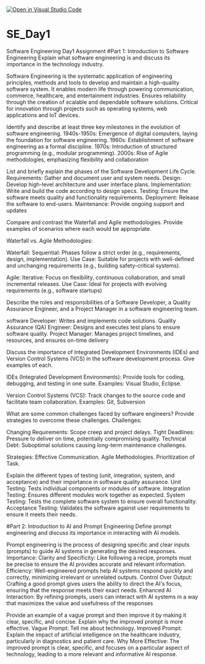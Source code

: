 [![Open in Visual Studio Code](https://classroom.github.com/assets/open-in-vscode-2e0aaae1b6195c2367325f4f02e2d04e9abb55f0b24a779b69b11b9e10269abc.svg)](https://classroom.github.com/online_ide?assignment_repo_id=15568297&assignment_repo_type=AssignmentRepo)
# SE_Day1
Software Engineering Day1 Assignment
#Part 1: Introduction to Software Engineering
Explain what software engineering is and discuss its importance in the technology industry.

Software Engineering is the systematic application of engineering principles, methods and tools to develop and maintain a high-quality software system.
It enables modern life through powering communication, commerce, healthcare, and entertainment industries.
Ensures reliability through the creation of scalable and dependable software solutions.
Critical for innovation through projects such as operating systems, web applications and IoT devices.

Identify and describe at least three key milestones in the evolution of software engineering.
1940s-1950s: Emergence of digital computers, laying the foundation for software engineering.
1960s: Establishment of software engineering as a formal discipline.
1970s: Introduction of structured programming (e.g., modular programming).
2000s: Rise of Agile methodologies, emphasizing flexibility and collaboration

List and briefly explain the phases of the Software Development Life Cycle.
Requirements: Gather and document user and system needs.
Design: Develop high-level architecture and user interface plans.
Implementation: Write and build the code according to design specs.
Testing: Ensure the software meets quality and functionality requirements.
Deployment: Release the software to end-users.
Maintenance: Provide ongoing support and updates

Compare and contrast the Waterfall and Agile methodologies. Provide examples of scenarios where each would be appropriate.

Waterfall vs. Agile Methodologies:

Waterfall:
Sequential: Phases follow a strict order (e.g., requirements, design, implementation).
Use Case: Suitable for projects with well-defined and unchanging requirements (e.g., building safety-critical systems).

Agile:
Iterative: Focus on flexibility, continuous collaboration, and small incremental releases.
Use Case: Ideal for projects with evolving requirements (e.g., software startups)

Describe the roles and responsibilities of a Software Developer, a Quality Assurance Engineer, and a Project Manager in a software engineering team.

software Developer: Writes and implements code solutions.
Quality Assurance (QA) Engineer: Designs and executes test plans to ensure software quality.
Project Manager: Manages project timelines, and resources, and ensures on-time delivery

Discuss the importance of Integrated Development Environments (IDEs) and Version Control Systems (VCS) in the software development process. Give examples of each.

IDEs (Integrated Development Environments):
Provide tools for coding, debugging, and testing in one suite.
Examples: Visual Studio, Eclipse.

Version Control Systems (VCS):
Track changes to the source code and facilitate team collaboration.
Examples: Git, Subversion

What are some common challenges faced by software engineers? Provide strategies to overcome these challenges.
Challenges:

Changing Requirements: Scope creep and project delays.
Tight Deadlines: Pressure to deliver on time, potentially compromising quality.
Technical Debt: Suboptimal solutions causing long-term maintenance challenges.

Strategies:
Effective Communication.
Agile Methodologies.
Prioritization of Task.

Explain the different types of testing (unit, integration, system, and acceptance) and their importance in software quality assurance.
Unit Testing: Tests individual components or modules of software.
Integration Testing: Ensures different modules work together as expected.
System Testing: Tests the complete software system to ensure overall functionality.
Acceptance Testing: Validates the software against user requirements to ensure it meets their needs.

#Part 2: Introduction to AI and Prompt Engineering
Define prompt engineering and discuss its importance in interacting with AI models.

Prompt engineering is the process of designing specific and clear inputs (prompts) to guide AI systems in generating the desired responses.
Importance:
Clarity and Specificity: Like following a recipe, prompts must be precise to ensure the AI provides accurate and relevant information.
Efficiency: Well-engineered prompts help AI systems respond quickly and correctly, minimizing irrelevant or unrelated outputs.
Control Over Output: Crafting a good prompt gives users the ability to direct the AI's focus, ensuring that the response meets their exact needs.
Enhanced AI Interaction: By refining prompts, users can interact with AI systems in a way that maximizes the value and usefulness of the responses

Provide an example of a vague prompt and then improve it by making it clear, specific, and concise. Explain why the improved prompt is more effective.
Vague Prompt: Tell me about technology.
Improved Prompt: Explain the impact of artificial intelligence on the healthcare industry, particularly in diagnostics and patient care.
Why More Effective: The improved prompt is clear, specific, and focuses on a particular aspect of technology, leading to a more relevant and informative AI response.
